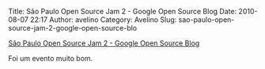 Title: São Paulo Open Source Jam 2 - Google Open Source Blog
Date: 2010-08-07 22:17
Author: avelino
Category: Avelino
Slug: sao-paulo-open-source-jam-2-google-open-source-blo

[São Paulo Open Source Jam 2 - Google Open Source Blog][]

<div>
</div>
<div>
Foi um evento muito bom.

</div>

  [São Paulo Open Source Jam 2 - Google Open Source Blog]: http://google-opensource.blogspot.com/2010/08/sao-paulo-open-source-jam-2.html
